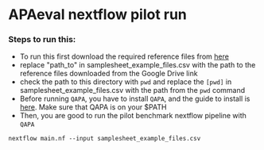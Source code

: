 # APAeval nextflow pilot run

### Steps to run this:
 - To run this first download the required reference files from [here](https://drive.google.com/drive/folders/1MUMilzaqef9u0sjScxzgi0JPTKAFQq_T?usp=sharing)
 - replace "path_to" in samplesheet_example_files.csv with the path to the reference files downloaded from the Google Drive link
 - check the path to this directory with `pwd` and replace the `[pwd]` in samplesheet_example_files.csv with the path from the `pwd` command
 - Before running `QAPA`, you have to install `QAPA`, and the guide to install is [here](https://github.com/morrislab/qapa). Make sure that QAPA is on your $PATH
 - Then, you are good to run the pilot benchmark nextflow pipeline with `QAPA`
```
nextflow main.nf --input samplesheet_example_files.csv
```
